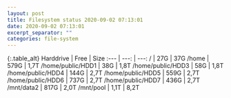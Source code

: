 ```yaml
---
layout: post
title: Filesystem status 2020-09-02 07:13:01
date: 2020-09-02 07:13:01
excerpt_separator: ""
categories: file-system
---
```

{:.table_alt}
Harddrive | Free | Size
:--- | ---: | ---:
/ | 27G | 37G
/home | 579G | 1,7T
/home/public/HDD1 | 38G | 1,8T
/home/public/HDD3 | 58G | 1,8T
/home/public/HDD4 | 144G | 2,7T
/home/public/HDD5 | 559G | 2,7T
/home/public/HDD6 | 737G | 2,7T
/home/public/HDD7 | 436G | 2,7T
/mnt/data2 | 817G | 2,0T
/mnt/pool | 1,1T | 8,2T
